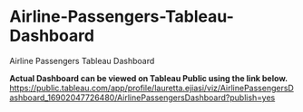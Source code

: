 # Airline-Passengers-Tableau-Dashboard
Airline Passengers Tableau Dashboard




**Actual Dashboard can be viewed on Tableau Public using the link below.**
https://public.tableau.com/app/profile/lauretta.ejiasi/viz/AirlinePassengersDashboard_16902047726480/AirlinePassengersDashboard?publish=yes
